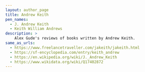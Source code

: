 ```yaml
---
layout: author_page
title: Andrew Keith
pen_names:
  - J. Andrew Keith
  - Keith William Andrews
description: >
    Alex Gude's reviews of books written by Andrew Keith.
same_as_urls:
  - https://www.freelancetraveller.com/jakeith/jakeith.html
  - https://sf-encyclopedia.com/entry/keith_andrew
  - https://en.wikipedia.org/wiki/J._Andrew_Keith
  - https://www.wikidata.org/wiki/Q17402872
---
```

